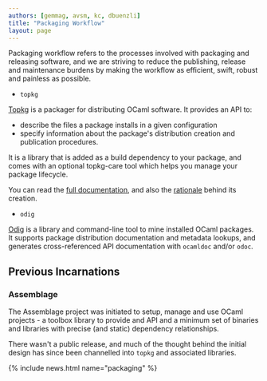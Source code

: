 ```yaml
---
authors: [gemmag, avsm, kc, dbuenzli]
title: "Packaging Workflow"
layout: page
---
```


Packaging workflow refers to the processes involved with packaging and releasing software, and we are striving to reduce the publishing, release and maintenance burdens by making the workflow as efficient, swift, robust and painless as possible.

* `topkg`

[Topkg](http://erratique.ch/software/topkg) is a packager for distributing OCaml software. It provides an API to:  
- describe the files a package installs in a given configuration  
- specify information about the package's distribution creation and publication procedures.

It is a library that is added as a build dependency to your package, and comes with an optional topkg-care tool which helps you manage your package lifecycle.

You can read the [full documentation](http://erratique.ch/software/topkg/doc/Topkg.html#basics), and also the [rationale](http://ocamllabs.io/projects/2017/02/23/topkg.html) behind its creation.

* `odig`

[Odig](http://erratique.ch/software/odig) is a library and command-line tool to mine installed OCaml packages. It supports package distribution documentation and metadata lookups, and generates cross-referenced API documentation with `ocamldoc` and/or `odoc`.

## Previous Incarnations

### Assemblage

The Assemblage project was initiated to setup, manage and use OCaml projects - a toolbox library to provide and API and a minimum set of binaries and libraries with precise (and static) dependency relationships.

There wasn't a public release, and much of the thought behind the initial design has since been channelled into `topkg` and associated libraries.

{% include news.html name="packaging" %}
